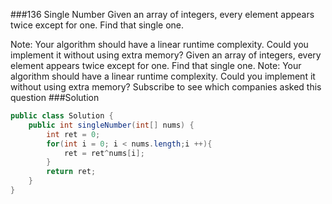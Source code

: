 ###136 Single Number
Given an array of integers, every element appears twice except for one. Find that single one.

Note:
Your algorithm should have a linear runtime complexity. Could you implement it without using extra memory?
Given an array of integers, every element appears twice except for one. Find that single one.
Note:
Your algorithm should have a linear runtime complexity. Could you implement it without using extra memory?
Subscribe to see which companies asked this question
###Solution
```java
public class Solution {
    public int singleNumber(int[] nums) {
        int ret = 0;
        for(int i = 0; i < nums.length;i ++){
            ret = ret^nums[i];
        }
        return ret;
    }
}